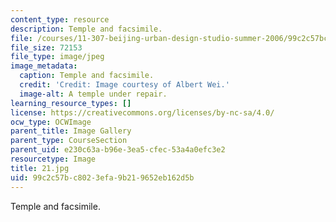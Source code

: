 ```yaml
---
content_type: resource
description: Temple and facsimile.
file: /courses/11-307-beijing-urban-design-studio-summer-2006/99c2c57bc8023efa9b219652eb162d5b_21.jpg
file_size: 72153
file_type: image/jpeg
image_metadata:
  caption: Temple and facsimile.
  credit: 'Credit: Image courtesy of Albert Wei.'
  image-alt: A temple under repair.
learning_resource_types: []
license: https://creativecommons.org/licenses/by-nc-sa/4.0/
ocw_type: OCWImage
parent_title: Image Gallery
parent_type: CourseSection
parent_uid: e230c63a-b96e-3ea5-cfec-53a4a0efc3e2
resourcetype: Image
title: 21.jpg
uid: 99c2c57b-c802-3efa-9b21-9652eb162d5b
---
```

Temple and facsimile.